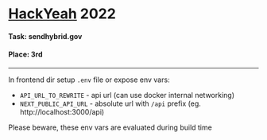 # [HackYeah](https://hackyeah.pl) 2022

#### Task: sendhybrid.gov

#### Place: 3rd

---

In frontend dir setup `.env` file or expose env vars:
* `API_URL_TO_REWRITE` - api url (can use docker internal networking)
* `NEXT_PUBLIC_API_URL` - absolute url with `/api` prefix (eg. http://localhost:3000/api)

Please beware, these env vars are evaluated during build time
